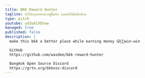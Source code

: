 ```yaml
---
title: BKK Reward Hunter
tagline: ทำให้กรุงเทพฯน่าอยู่ขึ้นอีก แถมยังได้ตังอีกด้วย
type: pitch
youtube: yd3uA1XOtww
managed: true
published: false
description: |
  make this bkk a better place while earning money 😜🤑🥳win-win

  GitHub
  https://github.com/wasdee/bkk-reward-hunter

  Bangkok Open Source Discord
  https://grtn.org/bkkoss-discord
---
```


